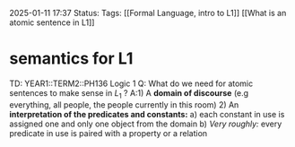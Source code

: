 2025-01-11 17:37
Status: 
Tags: [[Formal Language, intro to L1]] [[What is an atomic sentence in L1]]
# semantics for L1

TD: YEAR1::TERM2::PH136 Logic 1
Q: What do we need for atomic sentences to make sense in $L_{1}$
?
A:1) A **domain of discourse** (e.g everything, all people, the people currently in this room)
2) An **interpretation of the predicates and constants:**
a) each constant in use is assigned one and only one object from the domain
b) _Very roughly:_ every predicate in use is paired with a property or a relation
<!--ID: 1736617680321-->
